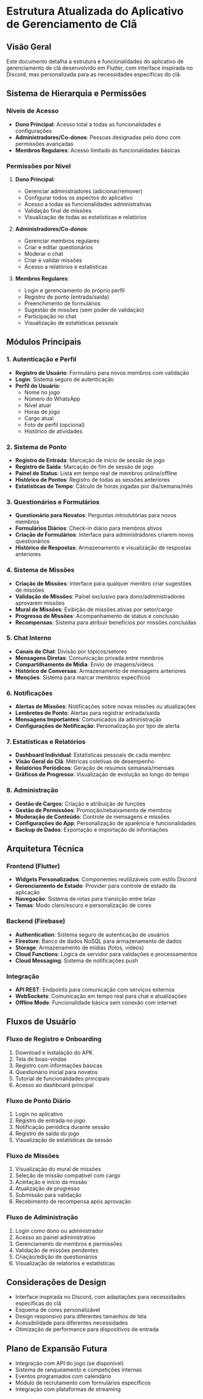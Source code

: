 # Estrutura Atualizada do Aplicativo de Gerenciamento de Clã

## Visão Geral
Este documento detalha a estrutura e funcionalidades do aplicativo de gerenciamento de clã desenvolvido em Flutter, com interface inspirada no Discord, mas personalizada para as necessidades específicas do clã.

## Sistema de Hierarquia e Permissões

### Níveis de Acesso
- **Dono Principal**: Acesso total a todas as funcionalidades e configurações
- **Administradores/Co-donos**: Pessoas designadas pelo dono com permissões avançadas
- **Membros Regulares**: Acesso limitado às funcionalidades básicas

### Permissões por Nível
1. **Dono Principal**:
   - Gerenciar administradores (adicionar/remover)
   - Configurar todos os aspectos do aplicativo
   - Acesso a todas as funcionalidades administrativas
   - Validação final de missões
   - Visualização de todas as estatísticas e relatórios

2. **Administradores/Co-donos**:
   - Gerenciar membros regulares
   - Criar e editar questionários
   - Moderar o chat
   - Criar e validar missões
   - Acesso a relatórios e estatísticas

3. **Membros Regulares**:
   - Login e gerenciamento do próprio perfil
   - Registro de ponto (entrada/saída)
   - Preenchimento de formulários
   - Sugestão de missões (sem poder de validação)
   - Participação no chat
   - Visualização de estatísticas pessoais

## Módulos Principais

### 1. Autenticação e Perfil
- **Registro de Usuário**: Formulário para novos membros com validação
- **Login**: Sistema seguro de autenticação
- **Perfil do Usuário**: 
  - Nome no jogo
  - Número do WhatsApp
  - Nível atual
  - Horas de jogo
  - Cargo atual
  - Foto de perfil (opcional)
  - Histórico de atividades

### 2. Sistema de Ponto
- **Registro de Entrada**: Marcação de início de sessão de jogo
- **Registro de Saída**: Marcação de fim de sessão de jogo
- **Painel de Status**: Lista em tempo real de membros online/offline
- **Histórico de Pontos**: Registro de todas as sessões anteriores
- **Estatísticas de Tempo**: Cálculo de horas jogadas por dia/semana/mês

### 3. Questionários e Formulários
- **Questionário para Novatos**: Perguntas introdutórias para novos membros
- **Formulários Diários**: Check-in diário para membros ativos
- **Criação de Formulários**: Interface para administradores criarem novos questionários
- **Histórico de Respostas**: Armazenamento e visualização de respostas anteriores

### 4. Sistema de Missões
- **Criação de Missões**: Interface para qualquer membro criar sugestões de missões
- **Validação de Missões**: Painel exclusivo para dono/administradores aprovarem missões
- **Mural de Missões**: Exibição de missões ativas por setor/cargo
- **Progresso de Missões**: Acompanhamento de status e conclusão
- **Recompensas**: Sistema para atribuir benefícios por missões concluídas

### 5. Chat Interno
- **Canais de Chat**: Divisão por tópicos/setores
- **Mensagens Diretas**: Comunicação privada entre membros
- **Compartilhamento de Mídia**: Envio de imagens/vídeos
- **Histórico de Conversas**: Armazenamento de mensagens anteriores
- **Menções**: Sistema para marcar membros específicos

### 6. Notificações
- **Alertas de Missões**: Notificações sobre novas missões ou atualizações
- **Lembretes de Ponto**: Alertas para registrar entrada/saída
- **Mensagens Importantes**: Comunicados da administração
- **Configurações de Notificação**: Personalização por tipo de alerta

### 7. Estatísticas e Relatórios
- **Dashboard Individual**: Estatísticas pessoais de cada membro
- **Visão Geral do Clã**: Métricas coletivas de desempenho
- **Relatórios Periódicos**: Geração de resumos semanais/mensais
- **Gráficos de Progresso**: Visualização de evolução ao longo do tempo

### 8. Administração
- **Gestão de Cargos**: Criação e atribuição de funções
- **Gestão de Permissões**: Promoção/rebaixamento de membros
- **Moderação de Conteúdo**: Controle de mensagens e missões
- **Configurações do App**: Personalização de aparência e funcionalidades
- **Backup de Dados**: Exportação e importação de informações

## Arquitetura Técnica

### Frontend (Flutter)
- **Widgets Personalizados**: Componentes reutilizáveis com estilo Discord
- **Gerenciamento de Estado**: Provider para controle de estado da aplicação
- **Navegação**: Sistema de rotas para transição entre telas
- **Temas**: Modo claro/escuro e personalização de cores

### Backend (Firebase)
- **Authentication**: Sistema seguro de autenticação de usuários
- **Firestore**: Banco de dados NoSQL para armazenamento de dados
- **Storage**: Armazenamento de mídias (fotos, vídeos)
- **Cloud Functions**: Lógica de servidor para validações e processamentos
- **Cloud Messaging**: Sistema de notificações push

### Integração
- **API REST**: Endpoints para comunicação com serviços externos
- **WebSockets**: Comunicação em tempo real para chat e atualizações
- **Offline Mode**: Funcionalidade básica sem conexão com internet

## Fluxos de Usuário

### Fluxo de Registro e Onboarding
1. Download e instalação do APK
2. Tela de boas-vindas
3. Registro com informações básicas
4. Questionário inicial para novatos
5. Tutorial de funcionalidades principais
6. Acesso ao dashboard principal

### Fluxo de Ponto Diário
1. Login no aplicativo
2. Registro de entrada no jogo
3. Notificação periódica durante sessão
4. Registro de saída do jogo
5. Visualização de estatísticas da sessão

### Fluxo de Missões
1. Visualização do mural de missões
2. Seleção de missão compatível com cargo
3. Aceitação e início da missão
4. Atualização de progresso
5. Submissão para validação
6. Recebimento de recompensa após aprovação

### Fluxo de Administração
1. Login como dono ou administrador
2. Acesso ao painel administrativo
3. Gerenciamento de membros e permissões
4. Validação de missões pendentes
5. Criação/edição de questionários
6. Visualização de relatórios e estatísticas

## Considerações de Design
- Interface inspirada no Discord, com adaptações para necessidades específicas do clã
- Esquema de cores personalizável
- Design responsivo para diferentes tamanhos de tela
- Acessibilidade para diferentes necessidades
- Otimização de performance para dispositivos de entrada

## Plano de Expansão Futura
- Integração com API do jogo (se disponível)
- Sistema de ranqueamento e competições internas
- Eventos programados com calendário
- Módulo de recrutamento com formulários específicos
- Integração com plataformas de streaming
